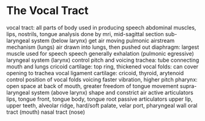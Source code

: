 # The Vocal Tract
vocal tract: all parts of body used in producing speech
	abdominal muscles, lips, nostrils, tongue
analysis done by mri, mid-sagittal section
sub-laryngeal system (below larynx)
	get air moving
	pulmonic airstream mechanism (lungs)
		air drawn into lungs, then pushed out
		diaphragm: largest muscle used for speech
		speech generally exhalation (pulmonic egressive)
laryngeal system (larynx)
	control pitch and voicing
	trachea: tube connecting mouth and lungs
		cricoid cartilage: top ring,  thickened
		vocal folds: can cover opening to trachea
			vocal ligament
		cartilage: cricoid, thyroid, arytenoid
			control position of vocal folds
				voicing
			faster vibration, higher pitch
		pharynx: open space at back of mouth, greater freedom of tongue movement
supra-laryngeal system (above larynx)
	shape and constrict air
	active articulators
		lips, tongue front,  tongue body, tongue root
	passive articulators
		upper lip, upper teeth, alveolar ridge, hard/soft palate, velar port,  pharyngeal wall
	oral tract (mouth)
	nasal tract (nose)